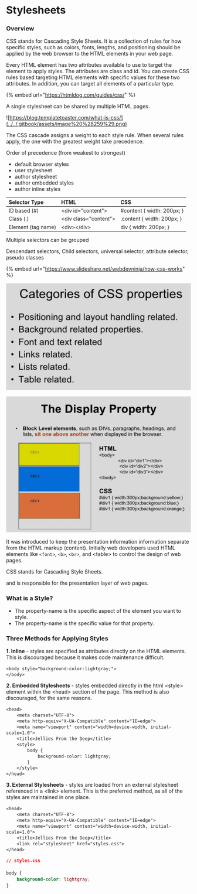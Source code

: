 # Stylesheets

### Overview

CSS stands for Cascading Style Sheets. It is a collection of rules for how specific styles, such as colors, fonts, lengths, and positioning should be applied by the web browser to the HTML elements in your web page. 

Every HTML element has two attributes available to use to target the element to apply styles. The attributes are class and id. You can create CSS rules based targeting HTML elements with specific values for these two attributes. In addition, you can target all elements of a particular type.

{% embed url="https://htmldog.com/guides/css/" %}



A single stylesheet can be shared by multiple HTML pages.

![https://blog.templatetoaster.com/what-is-css/](../../.gitbook/assets/image%20%28259%29.png)

The CSS cascade assigns a weight to each style rule. When several rules apply, the one with the greatest weight take precedence.

Order of precedence \(from weakest to strongest\)

* default browser styles
* user stylesheet
* author stylesheet
* author embedded styles
* author inline styles

| Selector Type | HTML | CSS |
| :--- | :--- | :--- |
| ID based \(\#\) | &lt;div id="content"&gt; | \#content { width: 200px; } |
| Class \(.\) | &lt;div class="content"&gt; | .content { width: 200px; } |
| Element \(tag name\) | &lt;div&gt;&lt;/div&gt; | div { width: 200px; } |

Multiple selectors can be grouped

Descendant selectors, Child selectors, universal selector, attribute selector, pseudo classes

{% embed url="https://www.slideshare.net/webdevninja/how-css-works" %}



![](../../.gitbook/assets/image%20%28256%29.png)

![](../../.gitbook/assets/image%20%28257%29.png)

 It was introduced to keep the presentation information information separate from the HTML markup \(content\). Initially web developers used HTML elements like `<font>`, `<b>`, `<br>`, and &lt;table&gt; to control the design of web pages. 

CSS stands for Cascading Style Sheets.



and is responsible for the presentation layer of web pages. 

### What is a Style?

* The property-name is the specific aspect of the element you want to style.
* The property-name is the specific value for that property.

### Three Methods for Applying Styles

**1. Inline** - styles are specified as attributes directly on the HTML elements. This is discouraged because it makes code maintenance difficult.

```markup
<body style="background-color:lightgray;">
</body>
```

**2. Embedded Stylesheets** - styles embedded directly in the html &lt;style&gt; element within the &lt;head&gt; section of the page. This method is also discouraged, for the same reasons.

```markup
<head>
    <meta charset="UTF-8">
    <meta http-equiv="X-UA-Compatible" content="IE=edge">
    <meta name="viewport" content="width=device-width, initial-scale=1.0">
    <title>Jellies From the Deep</title>
    <style>
        body {
            background-color: lightgray;
        }
    </style>
</head>
```

**3. External Stylesheets** - styles are loaded from an external stylesheet referenced in a &lt;link&gt; element. This is the preferred method, as all of the styles are maintained in one place.

```markup
<head>
    <meta charset="UTF-8">
    <meta http-equiv="X-UA-Compatible" content="IE=edge">
    <meta name="viewport" content="width=device-width, initial-scale=1.0">
    <title>Jellies From the Deep</title>
    <link rel="stylesheet" href="styles.css">
</head>
```

```css
// styles.css

body { 
    background-color: lightgray; 
}
```

### 

